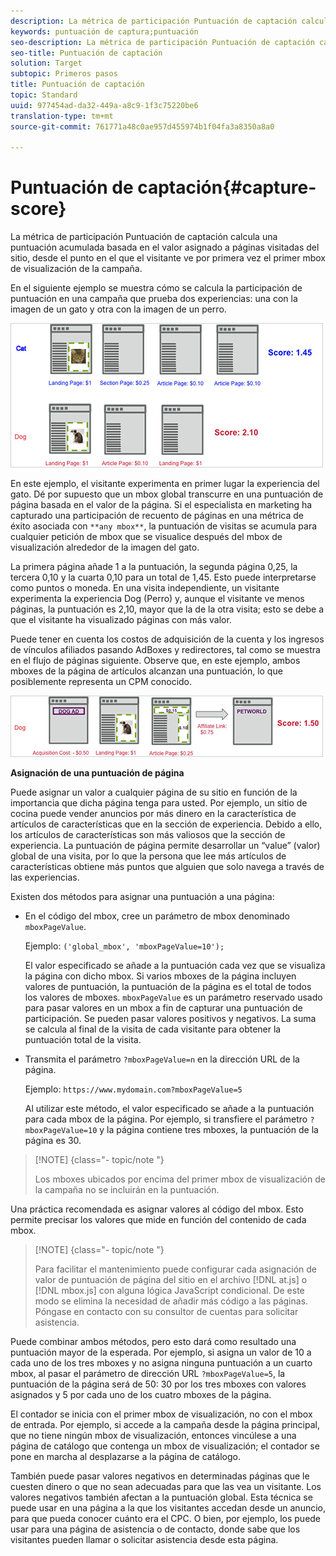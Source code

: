 ```yaml
---
description: La métrica de participación Puntuación de captación calcula una puntuación acumulada basada en el valor asignado a páginas visitadas del sitio, desde el punto en el que el visitante ve por primera vez el primer mbox de visualización de la campaña.
keywords: puntuación de captura;puntuación
seo-description: La métrica de participación Puntuación de captación calcula una puntuación acumulada basada en el valor asignado a páginas visitadas del sitio, desde el punto en el que el visitante ve por primera vez el primer mbox de visualización de la campaña.
seo-title: Puntuación de captación
solution: Target
subtopic: Primeros pasos
title: Puntuación de captación
topic: Standard
uuid: 977454ad-da32-449a-a8c9-1f3c75220be6
translation-type: tm+mt
source-git-commit: 761771a48c0ae957d455974b1f04fa3a8350a8a0

---
```



# Puntuación de captación{#capture-score}

La métrica de participación Puntuación de captación calcula una puntuación acumulada basada en el valor asignado a páginas visitadas del sitio, desde el punto en el que el visitante ve por primera vez el primer mbox de visualización de la campaña.

En el siguiente ejemplo se muestra cómo se calcula la participación de puntuación en una campaña que prueba dos experiencias: una con la imagen de un gato y otra con la imagen de un perro.

![](assets/example_score.png)

En este ejemplo, el visitante experimenta en primer lugar la experiencia del gato. Dé por supuesto que un mbox global transcurre en una puntuación de página basada en el valor de la página. Si el especialista en marketing ha capturado una participación de recuento de páginas en una métrica de éxito asociada con `**any mbox**`, la puntuación de visitas se acumula para cualquier petición de mbox que se visualice después del mbox de visualización alrededor de la imagen del gato.

La primera página añade 1 a la puntuación, la segunda página 0,25, la tercera 0,10 y la cuarta 0,10 para un total de 1,45. Esto puede interpretarse como puntos o moneda. En una visita independiente, un visitante experimenta la experiencia Dog (Perro) y, aunque el visitante ve menos páginas, la puntuación es 2,10, mayor que la de la otra visita; esto se debe a que el visitante ha visualizado páginas con más valor.

Puede tener en cuenta los costos de adquisición de la cuenta y los ingresos de vínculos afiliados pasando AdBoxes y redirectores, tal como se muestra en el flujo de páginas siguiente. Observe que, en este ejemplo, ambos mboxes de la página de artículos alcanzan una puntuación, lo que posiblemente representa un CPM conocido.

![](assets/example_score2.png)

**Asignación de una puntuación de página**

Puede asignar un valor a cualquier página de su sitio en función de la importancia que dicha página tenga para usted. Por ejemplo, un sitio de cocina puede vender anuncios por más dinero en la característica de artículos de características que en la sección de experiencia. Debido a ello, los artículos de características son más valiosos que la sección de experiencia. La puntuación de página permite desarrollar un “value” (valor) global de una visita, por lo que la persona que lee más artículos de características obtiene más puntos que alguien que solo navega a través de las experiencias.

Existen dos métodos para asignar una puntuación a una página:

* En el código del mbox, cree un parámetro de mbox denominado `mboxPageValue`.

   Ejemplo: `('global_mbox', 'mboxPageValue=10');`

   El valor especificado se añade a la puntuación cada vez que se visualiza la página con dicho mbox. Si varios mboxes de la página incluyen valores de puntuación, la puntuación de la página es el total de todos los valores de mboxes. `mboxPageValue` es un parámetro reservado usado para pasar valores en un mbox a fin de capturar una puntuación de participación. Se pueden pasar valores positivos y negativos. La suma se calcula al final de la visita de cada visitante para obtener la puntuación total de la visita. 

* Transmita el parámetro `?mboxPageValue=n` en la dirección URL de la página.

   Ejemplo: `https://www.mydomain.com?mboxPageValue=5`

   Al utilizar este método, el valor especificado se añade a la puntuación para cada mbox de la página. Por ejemplo, si transfiere el parámetro `?mboxPageValue=10` y la página contiene tres mboxes, la puntuación de la página es 30.

>[!NOTE] {class=&quot;- topic/note &quot;}
>
>Los mboxes ubicados por encima del primer mbox de visualización de la campaña no se incluirán en la puntuación.

Una práctica recomendada es asignar valores al código del mbox. Esto permite precisar los valores que mide en función del contenido de cada mbox.

>[!NOTE] {class=&quot;- topic/note &quot;}
>
>Para facilitar el mantenimiento puede configurar cada asignación de valor de puntuación de página del sitio en el archivo [!DNL at.js] o [!DNL mbox.js] con alguna lógica JavaScript condicional. De este modo se elimina la necesidad de añadir más código a las páginas. Póngase en contacto con su consultor de cuentas para solicitar asistencia.

Puede combinar ambos métodos, pero esto dará como resultado una puntuación mayor de la esperada. Por ejemplo, si asigna un valor de 10 a cada uno de los tres mboxes y no asigna ninguna puntuación a un cuarto mbox, al pasar el parámetro de dirección URL `?mboxPageValue=5`, la puntuación de la página será de 50: 30 por los tres mboxes con valores asignados y 5 por cada uno de los cuatro mboxes de la página.

El contador se inicia con el primer mbox de visualización, no con el mbox de entrada. Por ejemplo, si accede a la campaña desde la página principal, que no tiene ningún mbox de visualización, entonces vincúlese a una página de catálogo que contenga un mbox de visualización; el contador se pone en marcha al desplazarse a la página de catálogo.

También puede pasar valores negativos en determinadas páginas que le cuesten dinero o que no sean adecuadas para que las vea un visitante. Los valores negativos también afectan a la puntuación global. Esta técnica se puede usar en una página a la que los visitantes accedan desde un anuncio, para que pueda conocer cuánto era el CPC. O bien, por ejemplo, los puede usar para una página de asistencia o de contacto, donde sabe que los visitantes pueden llamar o solicitar asistencia desde esta página.
